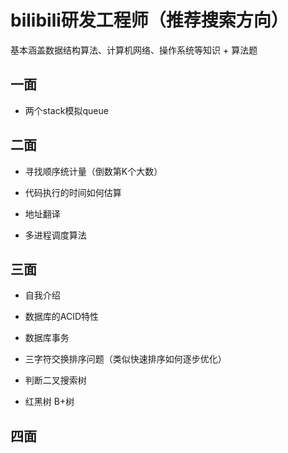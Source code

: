# bilibili研发工程师（推荐搜索方向）

基本涵盖数据结构算法、计算机网络、操作系统等知识 + 算法题

## 一面

- 两个stack模拟queue


## 二面

- 寻找顺序统计量（倒数第K个大数）

- 代码执行的时间如何估算

- 地址翻译

- 多进程调度算法

## 三面

- 自我介绍

- 数据库的ACID特性

- 数据库事务

- 三字符交换排序问题（类似快速排序如何逐步优化）

- 判断二叉搜索树

- 红黑树 B+树

## 四面

